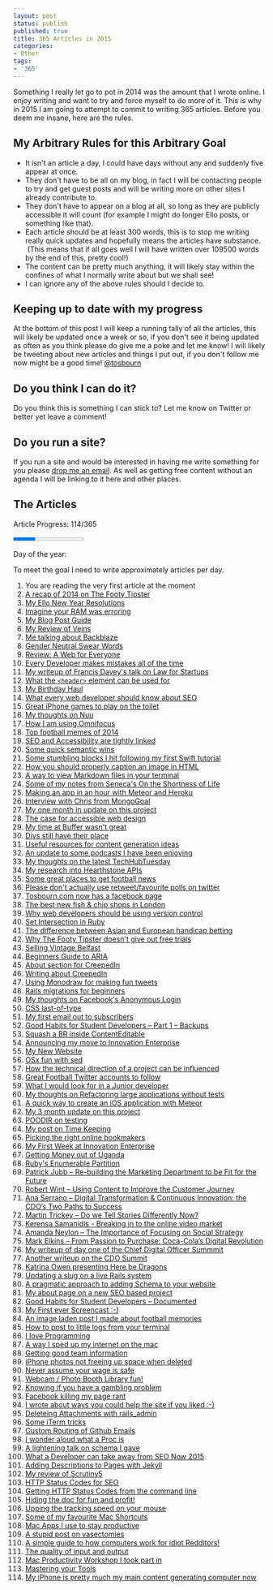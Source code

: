 ```yaml
---
layout: post
status: publish
published: true
title: 365 Articles in 2015
categories:
- Other
tags:
- '365'
---
```

Something I really let go to pot in 2014 was the amount that I wrote online. I enjoy writing and want to try and force myself to do more of it. This is why in 2015 I am going to attempt to commit to writing 365 articles. Before you deem me insane, here are the rules.

## My Arbitrary Rules for this Arbitrary Goal

 * It isn't an article a day, I could have days without any and suddenly five appear at once.
 * They don't have to be all on my blog, in fact I will be contacting people to try and get guest posts and will be writing more on other sites I already contribute to.
 * They don't have to appear on a blog at all, so long as they are publicly accessible it will count (for example I might do longer Ello posts, or something like that).
 * Each article should be at least 300 words, this is to stop me writing really quick updates and hopefully means the articles have substance.  (This means that if all goes well I will have written over 109500 words by the end of this, pretty cool!)
 * The content can be pretty much anything, it will likely stay within the confines of what I normally write about but we shall see!
 * I can ignore any of the above rules should I decide to.

## Keeping up to date with my progress

At the bottom of this post I will keep a running tally of all the articles, this will likely be updated once a week or so, if you don't see it being updated as often as you think please do give me a poke and let me know! I will likely be tweeting about new articles and things I put out, if you don't follow me now might be a good time! <a href="https://twitter.com/tosbourn">@tosbourn</a>

## Do you think I can do it?

Do you think this is something I can stick to? Let me know on Twitter or better yet leave a comment!

## Do you run a site?

If you run a site and would be interested in having me write something for you please <a href="mailto:toby.osbourn@gmail.com">drop me an email</a>. As well as getting free content without an agenda I will be linking to it here and other places.

## The Articles

Article Progress: 114/365

<progress value="114" max="365"></progress>

Day of the year: <span id="day-of-year"></span>

To meet the goal I need to write approximately <span id="posts-per-day"></span>
 articles per day.

<script>
var now = new Date(),
    start = new Date(now.getFullYear(), 0, 0),
    diff = now - start,
    oneDay = 1000 * 60 * 60 * 24,
    day = Math.floor(diff / oneDay),
    posts = 114,
    postsPerDay = (365 - posts) / (365 - day);

document.getElementById("day-of-year").textContent = day;
document.getElementById("posts-per-day").textContent = postsPerDay;

</script>

 1. You are reading the very first article at the moment
 1. <a href="https://thefootytipster.com/tfts-2014-year-in-review/">A recap of 2014 on The Footy Tipster</a>
 1. <a href="https://ello.co/tosbourn/post/Irl0jXjQP4qsBsb4VJVZuQ">My Ello New Year Resolutions</a>
 1. <a href="/imagine-ram-erroring/">Imagine your RAM was erroring</a>
 1. <a href="http://tosbourn.com/rough-guide-going-try-follow-blog-posts/">My Blog Post Guide</a>
 1. <a href="https://www.goodreads.com/review/show/1136764060">My Review of Veins</a>
 1. <a href="http://tosbourn.com/backblaze-part-great-backup-solution/">Me talking about Backblaze</a>
 1. <a href="http://tosbourn.com/gender-neutral-swear-words/" title="Gender Neutral Swear Words">Gender Neutral Swear Words</a>
 1. <a href="http://tosbourn.com/review-web-everyone-designing-accessible-user-experiences/">Review: A Web for Everyone</a>
 1. <a href="http://tosbourn.com/every-developer-makes-mistakes-all-the-time/">Every Developer makes mistakes all of the time</a>
 1. <a href="http://rumblelabs.com/blog/francis-davey-talks-law-for-startups/">My writeup of Francis Davey's talk on Law for Startups</a>
 1. <a href="http://tosbourn.com/what-the-header-element-can-be-used-for/">What the <code>&lt;header&gt;</code> element can be used for</a>
 1. <a href="http://tosbourn.com/birthday-haul/" title="My Birthday Haul">My Birthday Haul</a>
 1. <a href="https://www.polemicdigital.com/2015/01/every-web-developer-know-seo/">What every web developer should know about SEO</a>
 1. <a href="http://collectionofawesome.com/2015/01/14/great-iphone-games-to-play-on-the-toilet/">Great iPhone games to play on the toilet</a>
 1. <a href="http://tosbourn.com/thoughts-nuu/" title="My thoughts on Nuu">My thoughts on Nuu</a>
 1. <a href="http://tosbourn.com/using-omnifocus/" title="How I am using Omnifocus">How I am using Omnifocus</a>
 1. <a href="https://thefootytipster.com/the-top-memes-of-2014/">Top football memes of 2014</a>
 1. <a href="http://tosbourn.com/accessibility-seo-tightly-linked/" title="Accessibility and SEO are tightly linked">SEO and Accessibility are tightly linked</a>
 1. <a href="http://tosbourn.com/quick-semantic-wins/">Some quick semantic wins</a>
 1. <a href="http://tosbourn.com/stumbling-blocks-hit-following-first-swift-tutorial/">Some stumbling blocks I hit following my first Swift tutorial</a>
 1. <a href="http://tosbourn.com/correct-way-markup-image-caption-html/">How you should properly caption an image in HTML</a>
 1. <a href="http://tosbourn.com/view-markdown-files-terminal/" title="View Markdown Files in your Terminal">A way to view Markdown files in your terminal</a>
 1. <a href="http://tosbourn.com/highlights-shortness-life-seneca/" title="My highlights from On the Shortness of Life by Seneca">Some of my notes from Seneca's On the Shortness of Life</a>
 1. <a href="http://tosbourn.com/making-app-just-hour-meteor-heroku/" title="Making an app in just over an hour with Meteor and Heroku">Making an app in an hour with Meteor and Heroku</a>
 1. <a href="https://thefootytipster.com/interview-with-chris-from-mondogoal/">Interview with Chris from MongoGoal</a>
 1. <a href="http://tosbourn.com/365-blog-post-project-1-month/">My one month in update on this project</a>
 1. <a href="https://nostrongbeliefs.com/the-case-for-accessible-web-design/">The case for accessible web design</a>
 1. <a href="http://tosbourn.com/time-buffer-wasnt-great/" title="My time at Buffer wasn’t great">My time at Buffer wasn't great</a>
 1. <a href="http://tosbourn.com/divs-still-place/" title="Divs still have their place">Divs still have their place</a>
 1. <a href="http://tosbourn.com/useful-resources-generating-content-ideas/" title="Some useful resources for generating content ideas">Useful resources for content generation ideas</a>
 1. <a href="http://tosbourn.com/podcasts-enjoying-update/" title="Podcasts I am enjoying – An update">An update to some podcasts I have been enjoying</a>
 1. <a href="http://tosbourn.com/thoughts-latest-techhubtuesday-demo-night/" title="My thoughts on the latest TechHubTuesday Demo Night">My thoughts on the latest TechHubTuesday</a>
 1. <a href="http://tosbourn.com/hearthstone-apis/">My research into Hearthstone APIs</a>
 1. <a href="https://thefootytipster.com/great-places-to-get-football-news/">Some great places to get football news</a>
 1. <a href="http://tosbourn.com/please-dont-actually-use-retweet-favourite-polls-twitter/">Please don't actually use retweet/favourite polls on twitter</a>
 1. <a href="http://tosbourn.com/tosbourn-facebook-page/">Tosbourn.com now has a facebook page</a>
 1. <a href="https://nuu.in/blog/the-best-new-fish-and-chip-shops-in-london">The best new fish &amp; chip shops in London</a>
 1. <a href="http://thetomorrowlab.com/2015/02/why-web-developers-should-use-version-control/">Why web developers should be using version control</a>
 1. <a href="http://tosbourn.com/set-intersection-in-ruby/">Set Intersection in Ruby</a>
 1. <a href="https://thefootytipster.com/the-difference-between-asian-and-european-handicaps/">The difference between Asian and European handicap betting</a>
 1. <a href="https://thefootytipster.com/why-we-dont-give-out-free-trials/">Why The Footy Tipster doesn't give out free trials</a>
 1. <a href="http://tosbourn.com/getting-rid-of-vintage-belfast-do-you-want-it/">Selling Vintage Belfast</a>
 1. <a href="http://tosbourn.com/a-beginners-guide-to-aria/">Beginners Guide to ARIA</a>
 1. <a href="http://creeped.in/about/">About section for CreepedIn</a>
 1. <a href="http://tosbourn.com/creepedin/">Writing about CreepedIn</a>
 1. <a href="http://tosbourn.com/using-monodraw-for-fun-tweets/">Using Monodraw for making fun tweets</a>
 1. <a href="http://tosbourn.com/rails-migrations-for-beginners/">Rails migrations for beginners</a>
 1. <a href="http://tosbourn.com/facebooks-anonymous-login/">My thoughts on Facebook's Anonymous Login</a>
 1. <a href="http://tosbourn.com/css-last-of-type-as-a-fix-for-last-child-in-ember-applications/">CSS last-of-type</a>
 1. <a href="http://us2.campaign-archive1.com/?u=4ab9d94bd25204029f15769a8&amp;id=b365806aa8">My first email out to subscribers</a>
 1. <a href="http://tosbourn.com/good-habits-for-student-developers-backups/">Good Habits for Student Developers – Part 1 – Backups</a>
 1. <a href="http://tosbourn.com/squash-br-inside-contenteditable/">Squash a BR inside ContentEditable</a>
 1. <a href="http://tosbourn.com/innovation-enterprise/">Announcing my move to Innovation Enterprise</a>
 1. [My New Website](/new-site/)
 1. [OSx fun with sed](/sed-fun-on-osx/)
 1. [How the technical direction of a project can be influenced](/technical-direction/)
 1. [Great Football Twitter accounts to follow](https://thefootytipster.com/great-football-betting-twitter-accounts-to-follow/)
 2. [What I would look for in a Junior developer](/junior-dev/)
 3. [My thoughts on Refactoring large applications without tests](/refactoring-large-codebase-without-tests/)
 4. [A quick way to create an iOS application with Meteor](/ios-apps-meteor/)
 4. [My 3 month update on this project](/365-posts-3-month-update/)
 63. [POODIR on testing](http://tosbourn.com/poodir-on-testing/)
 64. [My post on Time Keeping](http://tosbourn.com/good-habits-for-student-developers-time-keeping/)
 65. [Picking the right online bookmakers](https://thefootytipster.com/picking-the-right-online-bookmakers/)
 1. [My First Week at Innovation Enterprise](/first-week-at-innovation-enterprise/)
 1. [Getting Money out of Uganda](/getting-money-out-of-uganda/)
 1. [Ruby's Enumerable Partition](/ruby-partition-enumerable/)
 66. [Patrick Jubb – Re-building the Marketing Department to be Fit for the Future](/patrick-jubb-rebuilding-marketing-department/)
 1. [Robert Wint – Using Content to Improve the Customer Journey](/robert-wint-using-content-improve-journey/)
 1. [Ana Serrano – Digital Transformation & Continuous Innovation: the CDO’s Two Paths to Success](/ana-serrano-digital-transformation/)
 1. [Martin Trickey – Do we Tell Stories Differently Now?](/martin-trickey-stories/)
 1. [Kerensa Samanidis - Breaking in to the online video market](/kerensa-samanidis-breaking-into-vod/)
 1. [Amanda Neylon – The Importance of Focusing on Social Strategy](/amanda-neylon-focusing-on-social/)
 72. [Mark Elkins – From Passion to Purchase: Coca-Cola’s Digital Revolution](/mark-elkins-passion-to-purchase/)
 76. [My writeup of day one of the Chief Digital Officer Summmit](/chief-digital-officer-summit/)
 77. [Another writeup on the CDO
 Summit](http://channels.theinnovationenterprise.com/articles/2912-chief-digital-officer-summit-london)
 78. [Katrina Owen presenting Here be Dragons](/katrina-owen-here-be-dragons/)
 79. [Updating a slug on a live Rails system](/rails-update-slug-live/)
 80. [A pragmatic approach to adding Schema to your
 website](http://developerseoguide.com/adding-schema/)
 81. [My about page on a new SEO based
 project](http://developerseoguide.com/about/)
 82. [Good Habits for Student Developers –
 Documented](/good-habits-for-student-developers-documenting/)
 83. [My First ever Screencast :-)](/my-first-youtube-video/)
 84. [An image laden post I made about football
 memories](https://thefootytipster.com/football-memories/)
 85. [How to post to little logs from your
 terminal](https://github.com/tosbourn/littlelogs-cli)
 86. [I love Programming](/programming-love/)
 87. [A way I sped up my internet on the mac](/nsurlsessionid/)
 88. [Getting good team information](https://thefootytipster.com/getting-good-team-information/)
 89. [iPhone photos not freeing up space when deleted](/iphone-photos-space/)
 90. [Never assume your wage is safe](/safe-pay/)
 91. [Webcam / Photo Booth Library fun!](/webcam-osx-photo-booth/)
 92. [Knowing if you have a gambling
 problem](https://thefootytipster.com/knowing-if-you-have-a-gambling-problem/)
 93. [Facebook killing my page rant](https://thefootytipster.com/bye-bye-facebook/)
 94. [I wrote about ways you could help the site if you liked :-)](/help-the-site/)
 95. [Deleteing Attachments with rails_admin](/deleting-attachments-rails_admin/)
 96. [Some iTerm tricks](/iterm-tricks/)
 97. [Custom Routing of Github Emails](/set-default-github-email/)
 98. [I wonder aloud what a Proc is](/what-is-a-proc/)
 99. [A lightening talk on schema I gave](http://developerseoguide.com/lightening-talk-on-schema/)
 100. [What a Developer can take away from SEO Now
 2015](http://developerseoguide.com/developer-take-away-seo-now-2015/)
 101. [Adding Descriptions to Pages with
 Jekyll](http://developerseoguide.com/adding-descriptions-to-pages-with-jekyll/)
 102. [My review of Scrutiny5](http://developerseoguide.com/scruntiy5-review/)
 103. [HTTP Status Codes for
 SEO](http://developerseoguide.com/http-status-codes-for-seo/)
 104. [Getting HTTP Status Codes from the command
 line](http://developerseoguide.com/getting-https-status-codes-from-the-command-line/)
 105. [Hiding the doc for fun and profit!](http://tosbourn.com/hide-the-dock/)
 106. [Upping the tracking speed on your mouse](http://tosbourn.com/increase-mouse-speed/)
 107. [Some of my favourite Mac Shortcuts](http://tosbourn.com/favourite-mac-shortcuts/)
 108. [Mac Apps I use to stay productive](http://tosbourn.com/productivity-apps/)
 109. [A stupid post on vasectomies](http://tosbourn.com/7-things-about-vasectomies/)
 110. [A simple guide to how computers work for idiot Redditors!](http://tosbourn.com/note-for-reddit-haters/)
 111. [The quality of input and output](http://tosbourn.com/quality-of-input-output/)
 112. [Mac Productivity Workshop I took part in](http://tosbourn.com/mac-workshop/)
 113. [Mastering your Tools](http://tosbourn.com/mastering-tools/)
 114. [My iPhone is pretty much my main content generating computer now](http://tosbourn.com/iphone-main-content-computer/)
